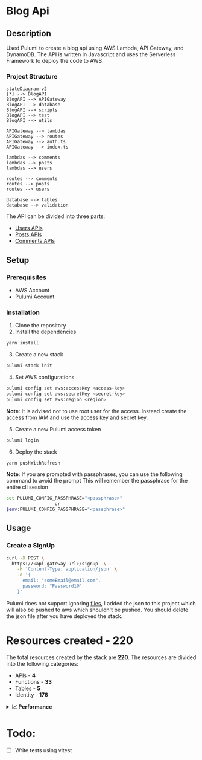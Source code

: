 # Blog Api

## Description

Used Pulumi to create a blog api using AWS Lambda, API Gateway, and DynamoDB. The API is written in Javascript and uses the Serverless Framework to deploy the code to AWS.

### Project Structure

```mermaid
stateDiagram-v2
[*] --> BlogAPI
BlogAPI --> APIGateway
BlogAPI --> database
BlogAPI --> scripts
BlogAPI --> test
BlogAPI --> utils

APIGateway --> lambdas
APIGateway --> routes
APIGateway --> auth.ts
APIGateway --> index.ts

lambdas --> comments
lambdas --> posts
lambdas --> users

routes --> comments
routes --> posts
routes --> users

database --> tables
database --> validation
```

The API can be divided into three parts:

- [Users APIs](./APIGateway/lambdas/users/)
- [Posts APIs](./APIGateway/lambdas/posts/)
- [Comments APIs](./APIGateway/lambdas/comments/)

## Setup

### Prerequisites

- AWS Account
- Pulumi Account

### Installation

1. Clone the repository
2. Install the dependencies

```bash
yarn install
```

3. Create a new stack

```bash
pulumi stack init
```

4. Set AWS configurations

```bash
pulumi config set aws:accessKey <access-key>
pulumi config set aws:secretKey <secret-key>
pulumi config set aws:region <region>
```

**Note**: It is advised not to use root user for the access. Instead create the access from IAM and use the access key and secret key.

5. Create a new Pulumi access token

```bash
pulumi login
```

6. Deploy the stack

```bash
yarn pushWithRefresh
```

**Note**: If you are prompted with passphrases, you can use the following command to avoid the prompt This will remember the passphrase for the entire cli session

```bash
set PULUMI_CONFIG_PASSPHRASE="<passphrase>"
                  or
$env:PULUMI_CONFIG_PASSPHRASE="<passphrase>"
```

## Usage

### Create a SignUp

```bash
curl -X POST \
  https://<api-gateway-url>/signup  \
    -H 'Content-Type: application/json' \
    -d '{
      email: "someEmail@email.com",
      password: "Password1@"
    }'
```

Pulumi does not support ignoring [files](https://github.com/pulumi/pulumi/issues/9059), I added the json to this project which will also be pushed to aws which shouldn't be pushed. You should delete the json file after you have deployed the stack.

# Resources created - 220

The total resources created by the stack are **220**. The resources are divided into the following categories:

- APIs - **4**
- Functions - **33**
- Tables - **5**
- Identity - **176**

<details> 
  <summary><b>📈 Performance</b></summary>
</details>

# Todo:

- [ ] Write tests using vitest
